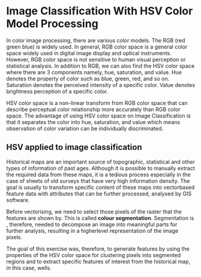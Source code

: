 # Image Classification With HSV Color Model Processing

In color image processing, there are various color models. The RGB (red green blue) is widely used. In general, RGB color space is a general color space widely used in digital image display and optical instruments. However, RGB color space is not sensitive to human visual perception or statistical analysis. In addition to RGB, we can also find the HSV color space where there are 3 components namely, hue, saturation, and value. Hue denotes the property of color such as blue, green, red, and so on. Saturation denotes the perceived intensity of a specific color. Value denotes brightness perception of a specific color.

HSV color space is a non-linear transform from RGB color space that can describe perceptual color relationship more accurately than RGB color space. 
The advantage of using HSV color space on Image Classification is that it separates the color into hue, saturation, and value which means observation of color variation can be individually discriminated.

## HSV applied to image classification

Historical maps are an important source of topographic, statistical and other types of information of past ages. Although it is possible to manually extract the required data from these
maps, it is a tedious process especially in the case of sheets of old surveys that have very high
information density. The goal is usually to transform specific content of these maps into vectorbased feature data with attributes that can be further processed, analysed by GIS software. 

Before vectorising, we need to select those pixels of the raster that the features are shown by. This is called **colour segmentation**. 
Segmentation is , therefore, needed to decompose an image into meaningful parts for further analysis, resulting in a higherlevel representation of the image pixels.

The goal of this exercise was, therefore, to generate features by using the properties of the HSV color space for clustering pixels into segmented
regions and to extract specific features of interest from the historical map, in this case, wells.
